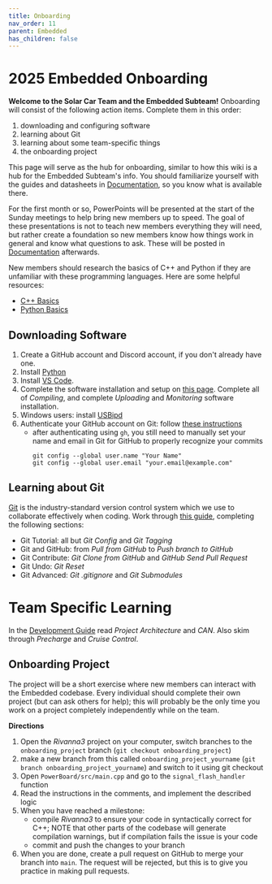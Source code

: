 ```yaml
---
title: Onboarding
nav_order: 11
parent: Embedded
has_children: false
---
```

# 2025 Embedded Onboarding

**Welcome to the Solar Car Team and the Embedded Subteam!** Onboarding will consist of the following action items. Complete them in this order: 
1. downloading and configuring software
2. learning about Git
3. learning about some team-specific things
4. the onboarding project

This page will serve as the hub for onboarding, similar to how this wiki is a hub for the Embedded Subteam's info. You should familiarize yourself with the guides and datasheets in [Documentation](https://solarcaratuva.github.io/Embedded/documentation.html), so you know what is available there. 

For the first month or so, PowerPoints will be presented at the start of the Sunday meetings to help bring new members up to speed. The goal of these presentations is not to teach new members everything they will need, but rather create a foundation so new members know how things work in general and know what questions to ask. These will be posted in [Documentation](https://solarcaratuva.github.io/Embedded/documentation.html) afterwards. 

New members should research the basics of C++ and Python if they are unfamiliar with these programming languages. Here are some helpful resources:
- [C++ Basics](https://www.w3schools.com/cpp/default.asp)
- [Python Basics](https://www.w3schools.com/python/)

## Downloading Software

1. Create a GitHub account and Discord account, if you don't already have one.
2. Install [Python](https://www.python.org/downloads/)
3. Install [VS Code](https://code.visualstudio.com/download).
4. Complete the software installation and setup on [this page](https://solarcaratuva.github.io/Embedded/riv3_compile_upload.html). Complete all of *Compiling*, and complete *Uploading* and *Monitoring* software installation. 
5. Windows users: install [USBipd](https://learn.microsoft.com/en-us/windows/wsl/connect-usb)
6. Authenticate your GitHub account on Git: follow [these instructions](https://docs.github.com/en/get-started/git-basics/caching-your-github-credentials-in-git#github-cli)
    - after authenticating using `gh`, you still need to manually set your name and email in Git for GitHub to properly recognize your commits
        ```
        git config --global user.name "Your Name"
        git config --global user.email "your.email@example.com"
        ```

## Learning about Git

[Git](https://en.wikipedia.org/wiki/Git) is the industry-standard version control system which we use to collaborate effectively when coding. Work through [this guide](https://www.w3schools.com/git/default.asp?remote=github), completing the following sections:
- Git Tutorial: all but *Git Config* and *Git Tagging*
- Git and GitHub: from *Pull from GitHub* to *Push branch to GitHub*
- Git Contribute: *Git Clone from GitHub* and *GitHub Send Pull Request*
- Git Undo: *Git Reset*
- Git Advanced: *Git .gitignore* and *Git Submodules*

# Team Specific Learning

In the [Development Guide](https://solarcaratuva.github.io/Embedded/riv3_dev_guide.html) read *Project Architecture* and *CAN*. Also skim through *Precharge* and *Cruise Control*. 

## Onboarding Project

The project will be a short exercise where new members can interact with the Embedded codebase. Every individual should complete their own project (but can ask others for help); this will probably be the only time you work on a project completely independently while on the team.

**Directions** 
1. Open the *Rivanna3* project on your computer, switch branches to the `onboarding_project` branch (`git checkout onboarding_project`)
2. make a new branch from this called `onboarding_project_yourname` (`git branch onboarding_project_yourname`) and switch to it using git checkout
3. Open `PowerBoard/src/main.cpp` and go to the `signal_flash_handler` function
4. Read the instructions in the comments, and implement the described logic
5. When you have reached a milestone:
    - compile *Rivanna3* to ensure your code in syntactically correct for C++; NOTE that other parts of the codebase will generate compilation warnings, but if compilation fails the issue is your code
    - commit and push the changes to your branch
6. When you are done, create a pull request on GitHub to merge your branch into `main`. The request will be rejected, but this is to give you practice in making pull requests. 
